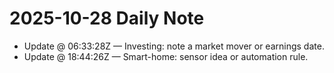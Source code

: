 # 2025-10-28 Daily Note

- Update @ 06:33:28Z — Investing: note a market mover or earnings date.
- Update @ 18:44:26Z — Smart-home: sensor idea or automation rule.
